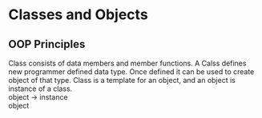 # Classes and Objects 
## OOP Principles
Class consists of data members and member functions. A Calss defines new programmer defined data type. Once defined it can be used to create object of that type. Class is a template for an object, and an object is instance of a class. 
<br>
object -> instance
<br>
object 
